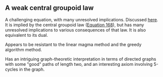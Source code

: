 ## A weak central groupoid law

A challenging equation, with many unresolved implications.  Discussed [here](https://leanprover.zulipchat.com/#narrow/stream/458659-Equational/topic/1485).  It is implied by the central groupoid law ([Equation 168](https://teorth.github.io/equational_theories/implications/?65)), but has many unresolved implications to various consequences of that law. It is also equivalent to its dual.

Appears to be resistant to the linear magma method and the greedy algorithm method.

Has an intriguing graph-theoretic interpretation in terms of directed graphs with some "good" paths of length two, and an interesting axiom involving 5-cycles in the graph.
